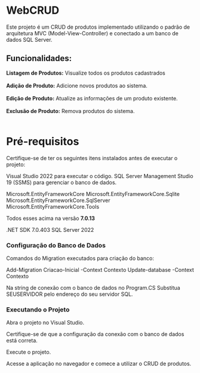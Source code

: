 # WebCRUD
Este projeto é um CRUD de produtos implementado utilizando o padrão de arquitetura MVC (Model-View-Controller) e conectado a um banco de dados SQL Server.

<h2>Funcionalidades: </h2>
<b>Listagem de Produtos:</b> Visualize todos os produtos cadastrados  <br></br>
<b>Adição de Produto:</b> Adicione novos produtos ao sistema. <br></br>
<b>Edição de Produto:</b> Atualize as informações de um produto existente. <br></br>
<b>Exclusão de Produto:</b> Remova produtos do sistema. <br></br>

<h1> Pré-requisitos </h1>
Certifique-se de ter os seguintes itens instalados antes de executar o projeto:

Visual Studio 2022 para executar o código.
SQL Server Management Studio 19 (SSMS) para gerenciar o banco de dados.

Microsoft.EntityFrameworkCore
Microsoft.EntityFrameworkCore.Sqlite
Microsoft.EntityFrameworkCore.SqlServer
Microsoft.EntityFrameworkCore.Tools

Todos esses acima na versão <b> 7.0.13 </b>

.NET SDK 7.0.403
SQL Server 2022


<h3> Configuração do Banco de Dados </h3>
Comandos do Migration executados para criação do banco:

Add-Migration Criacao-Inicial -Context Contexto
Update-database -Context Contexto

Na string de conexão com o banco de dados no Program.CS
Substitua SEUSERVIDOR pelo endereço do seu servidor SQL.



<h3> Executando o Projeto </h3>
Abra o projeto no Visual Studio.

Certifique-se de que a configuração da conexão com o banco de dados está correta.

Execute o projeto.

Acesse a aplicação no navegador e comece a utilizar o CRUD de produtos.



